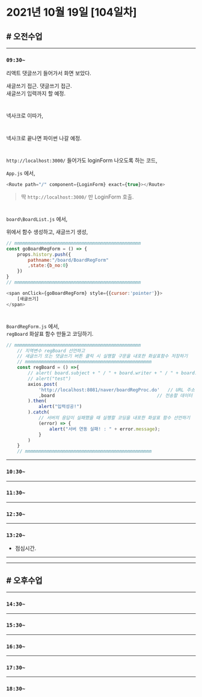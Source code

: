 # 2021년 10월 19일 [104일차]

## # 오전수업
----
### `09:30~`

리액트 댓글쓰기 들어가서 화면 보았다.   

새글쓰기 접근. 댓글쓰기 접근.  
새글쓰기 입력까지 할 예정.   

#

넥사크로 이따가,

#

넥사크로 끝나면 파이썬 나갈 예정.  

#

`http://localhost:3000/` 들어가도 loginForm 나오도록 하는 코드,  

`App.js` 에서,  

```js
<Route path="/" component={LoginForm} exact={true}></Route>
```
> 딱 `http://localhost:3000/` 만 LoginForm 호출.  

#

`board\BoardList.js` 에서,  

위에서 함수 생성하고, 새글쓰기 생성,   

```js
// mmmmmmmmmmmmmmmmmmmmmmmmmmmmmmmmmmmmmmmmmmmmmmm
const goBoardRegForm = () => {
    props.history.push({
        pathname:"/board/BoardRegForm"
        ,state:{b_no:0}
    })
}
// mmmmmmmmmmmmmmmmmmmmmmmmmmmmmmmmmmmmmmmmmmmmmmm

<span onClick={goBoardRegForm} style={{cursor:'pointer'}}>
    [새글쓰기]
</span>
```

#

`BoardRegForm.js` 에서,     
`regBoard` 화살표 함수 만들고 코딩하기.    

```js
// mmmmmmmmmmmmmmmmmmmmmmmmmmmmmmmmmmmmmmmmmmmmmmm
    // 지역변수 regBoard 선언하고   
    // 새글쓰기 또는 댓글쓰기 버튼 클릭 시 실행할 구문을 내포한 화살표함수 저장하기   
    // mmmmmmmmmmmmmmmmmmmmmmmmmmmmmmmmmmmmmmmmmmmmmmm
    const regBoard = () =>{
        // alert( board.subject + " / " + board.writer + " / " + board.content )
        // alert("test")
        axios.post(
            'http://localhost:8081/naver/boardRegProc.do'   // URL 주소  
            ,board                                      // 전송할 데이터
        ).then(
            alert("입력성공!")
        ).catch(
            // 서버의 응답이 실패했을 때 실행할 코딩을 내포한 화살표 함수 선언하기
            (error) => {
                alert("서버 연동 실패! : " + error.message);
            }
        )
    }
    // mmmmmmmmmmmmmmmmmmmmmmmmmmmmmmmmmmmmmmmmmmmmmmm
```

----
### `10:30~`








----
### `11:30~`








----
### `12:30~`








----
### `13:20~`

  - 점심시간.

---
---

## # 오후수업

---
### `14:30~`










---
### `15:30~`









----
### `16:30~`








----
### `17:30~`








----
### `18:30~`
